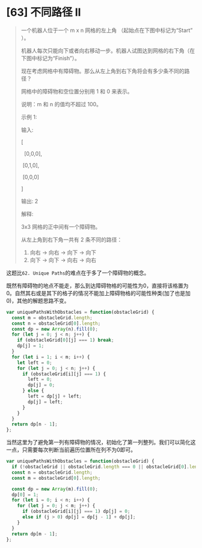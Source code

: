 # [63] 不同路径 II

>一个机器人位于一个 m x n 网格的左上角 （起始点在下图中标记为“Start” ）。
>
>机器人每次只能向下或者向右移动一步。机器人试图达到网格的右下角（在下图中标记为“Finish”）。
>
>现在考虑网格中有障碍物。那么从左上角到右下角将会有多少条不同的路径？
>
>网格中的障碍物和空位置分别用 1 和 0 来表示。
>
>说明：m 和 n 的值均不超过 100。
>
>示例 1:
>
>输入:
>
>[
>
>&nbsp;&nbsp;[0,0,0],
>
>&nbsp;[0,1,0],
>
>&nbsp;[0,0,0]
>
>]
>
>输出: 2
>
>解释:
>
>3x3 网格的正中间有一个障碍物。
>
>从左上角到右下角一共有 2 条不同的路径：
>
>1. 向右 -> 向右 -> 向下 -> 向下
>2. 向下 -> 向下 -> 向右 -> 向右

这题比`62. Unique Paths`的难点在于多了一个障碍物的概念。

既然有障碍物的地点不能走，那么到达障碍物格的可能性为0，直接将该格置为0。自然其右或是其下的格子的情况不能加上障碍物格的可能性种类(加了也是加0)，其他的解题思路不变。

```js
var uniquePathsWithObstacles = function(obstacleGrid) {
  const m = obstacleGrid.length;
  const n = obstacleGrid[0].length;
  const dp = new Array(n).fill(0);
  for (let j = 0; j < n; j++) {
    if (obstacleGrid[0][j] === 1) break;
    dp[j] = 1;
  }
  for (let i = 1; i < m; i++) {
    let left = 0;
    for (let j = 0; j < n; j++) {
      if (obstacleGrid[i][j] === 1) {
        left = 0;
        dp[j] = 0;
      } else {
        left = dp[j] + left;
        dp[j] = left;
      }
    }
  }
  return dp[n - 1];
};
```

当然这里为了避免第一列有障碍物的情况，初始化了第一列整列。我们可以简化这一点，只需要每次判断当前遍历位置所在列不为0即可。

```js
var uniquePathsWithObstacles = function(obstacleGrid) {
  if (!obstacleGrid || obstacleGrid.length === 0 || obstacleGrid[0].length === 0) return 0;
  const n = obstacleGrid.length;
  const m = obstacleGrid[0].length;

  const dp = new Array(m).fill(0);
  dp[0] = 1;
  for (let i = 0; i < n; i++) {
    for (let j = 0; j < m; j++) {
      if (obstacleGrid[i][j] === 1) dp[j] = 0;
      else if (j > 0) dp[j] = dp[j - 1] + dp[j];
    }
  }
  return dp[m - 1];
};
```
